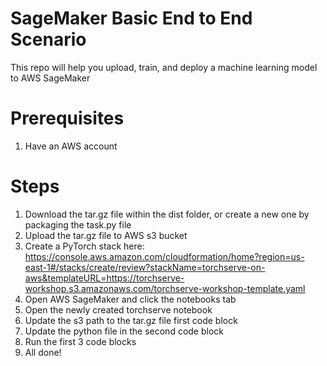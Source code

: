 # SageMaker Basic End to End Scenario

This repo will help you upload, train, and deploy a machine learning model to AWS SageMaker

# Prerequisites
1) Have an AWS account

# Steps
1) Download the tar.gz file within the dist folder, or create a new one by packaging the task.py file
2) Upload the tar.gz file to AWS s3 bucket
3) Create a PyTorch stack here: https://console.aws.amazon.com/cloudformation/home?region=us-east-1#/stacks/create/review?stackName=torchserve-on-aws&templateURL=https://torchserve-workshop.s3.amazonaws.com/torchserve-workshop-template.yaml
4) Open AWS SageMaker and click the notebooks tab
5) Open the newly created torchserve notebook
6) Update the s3 path to the tar.gz file first code block
7) Update the python file in the second code block
8) Run the first 3 code blocks
9) All done! 
